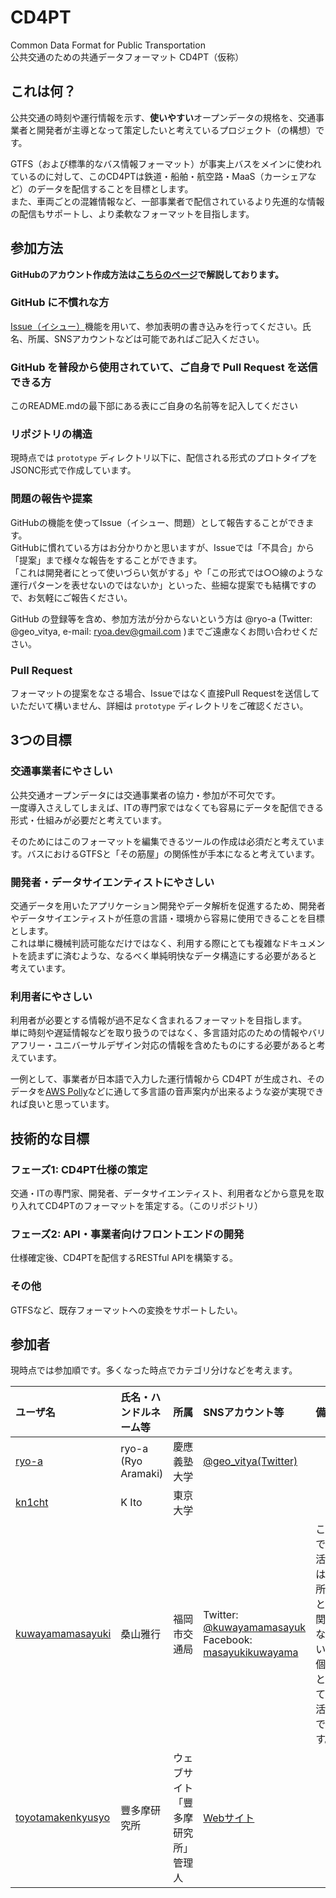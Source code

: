 # CD4PT

Common Data Format for Public Transportation<br>
公共交通のための共通データフォーマット CD4PT（仮称）

## これは何？

公共交通の時刻や運行情報を示す、**使いやすい**オープンデータの規格を、交通事業者と開発者が主導となって策定したいと考えているプロジェクト（の構想）です。

GTFS（および標準的なバス情報フォーマット）が事実上バスをメインに使われているのに対して、このCD4PTは鉄道・船舶・航空路・MaaS（カーシェアなど）のデータを配信することを目標とします。<br>
また、車両ごとの混雑情報など、一部事業者で配信されているより先進的な情報の配信もサポートし、より柔軟なフォーマットを目指します。

## 参加方法

**GitHubのアカウント作成方法は[こちらのページ](./document/how-to-sign-up.md)で解説しております。**

### GitHub に不慣れな方

[Issue（イシュー）](https://github.com/cd4pt/feed-format/issues)機能を用いて、参加表明の書き込みを行ってください。氏名、所属、SNSアカウントなどは可能であればご記入ください。

### GitHub を普段から使用されていて、ご自身で Pull Request を送信できる方

このREADME.mdの最下部にある表にご自身の名前等を記入してください

### リポジトリの構造

現時点では `prototype` ディレクトリ以下に、配信される形式のプロトタイプをJSONC形式で作成しています。

### 問題の報告や提案

GitHubの機能を使ってIssue（イシュー、問題）として報告することができます。<br>
GitHubに慣れている方はお分かりかと思いますが、Issueでは「不具合」から「提案」まで様々な報告をすることができます。<br>
「これは開発者にとって使いづらい気がする」や「この形式では○○線のような運行パターンを表せないのではないか」といった、些細な提案でも結構ですので、お気軽にご報告ください。

GitHub の登録等を含め、参加方法が分からないという方は @ryo-a (Twitter: @geo_vitya,  e-mail: ryoa.dev@gmail.com )までご遠慮なくお問い合わせください。

### Pull Request

フォーマットの提案をなさる場合、Issueではなく直接Pull Requestを送信していただいて構いません、詳細は `prototype` ディレクトリをご確認ください。

## 3つの目標

### 交通事業者にやさしい

公共交通オープンデータには交通事業者の協力・参加が不可欠です。<br>
一度導入さえしてしまえば、ITの専門家ではなくても容易にデータを配信できる形式・仕組みが必要だと考えています。

そのためにはこのフォーマットを編集できるツールの作成は必須だと考えています。バスにおけるGTFSと「その筋屋」の関係性が手本になると考えています。

### 開発者・データサイエンティストにやさしい

交通データを用いたアプリケーション開発やデータ解析を促進するため、開発者やデータサイエンティストが任意の言語・環境から容易に使用できることを目標とします。<br>
これは単に機械判読可能なだけではなく、利用する際にとても複雑なドキュメントを読まずに済むような、なるべく単純明快なデータ構造にする必要があると考えています。

### 利用者にやさしい

利用者が必要とする情報が過不足なく含まれるフォーマットを目指します。<br>
単に時刻や遅延情報などを取り扱うのではなく、多言語対応のための情報やバリアフリー・ユニバーサルデザイン対応の情報を含めたものにする必要があると考えています。

一例として、事業者が日本語で入力した運行情報から CD4PT が生成され、そのデータを[AWS Polly](https://aws.amazon.com/jp/polly/)などに通して多言語の音声案内が出来るような姿が実現できれば良いと思っています。


## 技術的な目標

### フェーズ1: CD4PT仕様の策定

交通・ITの専門家、開発者、データサイエンティスト、利用者などから意見を取り入れてCD4PTのフォーマットを策定する。（このリポジトリ）

### フェーズ2: API・事業者向けフロントエンドの開発

仕様確定後、CD4PTを配信するRESTful APIを構築する。

### その他

GTFSなど、既存フォーマットへの変換をサポートしたい。

## 参加者

現時点では参加順です。多くなった時点でカテゴリ分けなどを考えます。

|ユーザ名|氏名・ハンドルネーム等|所属|SNSアカウント等|備考|
|:---|:---|:---|:---|:---|
|[ryo-a](https://github.com/ryo-a)|ryo-a (Ryo Aramaki)|慶應義塾大学|[@geo_vitya(Twitter)](https://twitter.com/geo_vitya)||
|[kn1cht](https://github.com/kn1cht)|K Ito|東京大学|||
|[kuwayamamasayuki](https://github.com/kuwayamamasayuki)|桑山雅行|福岡市交通局|Twitter: [@kuwayamamasayuk](https://twitter.com/kuwayamamasayuk) Facebook: [masayukikuwayama](https://www.facebook.com/masayuki.kuwayama)|ここでの活動は，所属とは関係ない，個人としての活動です。|
|[toyotamakenkyusyo](https://github.com/toyotamakenkyusyo)|豐多摩研究所|ウェブサイト「豐多摩研究所」管理人|[Webサイト](https://ss1.xrea.com/toyotama.g1.xrea.com/index.xhtml)||
